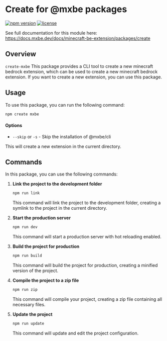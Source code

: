# Create for @mxbe packages

[![npm version](https://badge.fury.io/js/%40create%2Fmxbe.svg)](https://www.npmjs.com/package/create-mxbe)
[![license](https://img.shields.io/badge/License-GPL%20v3-blue.svg)](https://github.com/sausage404/create-mxbe/blob/main/LICENSE)

See full documentation for this module here:
https://docs.mxbe.dev/docs/minecraft-be-extension/packages/create

## Overview

`create-mxbe`
This package provides a CLI tool to create a new minecraft bedrock extension, which can be used to create a new minecraft bedrock extension.
If you want to create a new extension, you can use this package.

## Usage

To use this package, you can run the following command:

```bash
npm create mxbe
```

#### Options

- `--skip` or `-s` - Skip the installation of @mxbe/cli

This will create a new extension in the current directory.

## Commands

In this package, you can use the following commands:

1. **Link the project to the development folder**

   ```bash
   npm run link
   ```

   This command will link the project to the development folder, creating a symlink to the project in the current directory.

2. **Start the production server**

   ```bash
   npm run dev
   ```

   This command will start a production server with hot reloading enabled.

3. **Build the project for production**

   ```bash
   npm run build
   ```

   This command will build the project for production, creating a minified version of the project.

4. **Compile the project to a zip file**

   ```bash
   npm run zip
   ```

   This command will compile your project, creating a zip file containing all necessary files.

5. **Update the project**

   ```bash
   npm run update
   ```

   This command will update and edit the project configuration.
